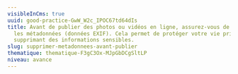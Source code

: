 ```yaml
---
visibleInCms: true
uuid: good-practice-GwW_W2c_IPOC67td64dIs
title: Avant de publier des photos ou vidéos en ligne, assurez-vous de supprimer
  les métadonnées (données EXIF). Cela permet de protéger votre vie privée en
  supprimant des informations sensibles.
slug: supprimer-metadonnees-avant-publier
thematique: thematique-F3gC3Ox-MJpGbDCgSltLP
niveau: avance
---
```

